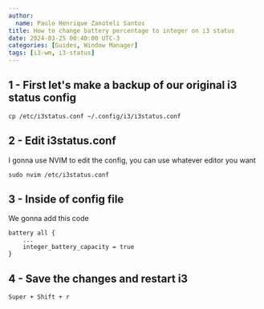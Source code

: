 ```yaml
---
author:
  name: Paulo Henrique Zanoteli Santos
title: How to change battery percentage to integer on i3 status
date: 2024-03-25 00:40:00 UTC-3
categories: [Guides, Window Manager]
tags: [i3-wm, i3-status]
---
```


## 1 - First let's make a backup of our original i3 status config

```shell
cp /etc/i3status.conf ~/.config/i3/i3status.conf
```

## 2 - Edit i3status.conf 

I gonna use NVIM to edit the config, you can use whatever editor you want

```shell
sudo nvim /etc/i3status.conf
```

## 3 - Inside of config file

We gonna add this code

```shell
battery all {
    ...
    integer_battery_capacity = true
}

```

## 4 - Save the changes and restart i3

```shell
Super + Shift + r
```
